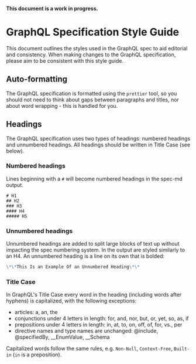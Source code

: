 **This document is a work in progress.**

# GraphQL Specification Style Guide

This document outlines the styles used in the GraphQL spec to aid editorial and
consistency. When making changes to the GraphQL specification, please aim to be
consistent with this style guide.

## Auto-formatting

The GraphQL specification is formatted using the `prettier` tool, so you should
not need to think about gaps between paragraphs and titles, nor about word
wrapping - this is handled for you.

## Headings

The GraphQL specification uses two types of headings: numbered headings and
unnumbered headings. All headings should be written in Title Case (see below).

### Numbered headings

Lines beginning with a `#` will become numbered headings in the spec-md output.

```
# H1
## H2
### H3
#### H4
##### H5
```

### Unnumbered headings

Unnumbered headings are added to split large blocks of text up without impacting
the spec numbering system. In the output are styled similarly to an H4. An
unnumbered heading is a line on its own that is bolded:

```md
\*\*This Is an Example Of an Unnumbered Heading\*\*
```

### Title Case

In GraphQL's Title Case every word in the heading (including words after
hyphens) is capitalized, with the following exceptions:

- articles: a, an, the
- conjunctions under 4 letters in length: for, and, nor, but, or, yet, so, as,
  if
- prepositions under 4 letters in length: in, at, to, on, off, of, for, vs., per
- directive names and type names are unchanged: @include, @specifiedBy,
  \_\_EnumValue, \_\_Schema

Capitalized words follow the same rules, e.g. `Non-Null`, `Context-Free`,
`Built-in` (`in` is a preposition).
